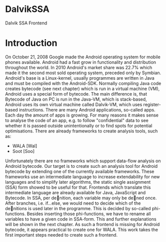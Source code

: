 # DalvikSSA
Dalvik SSA Frontend


# Introduction
On October 21, 2008 Google made the Android operating system for mobile phones
available. Android had a fast grow in functionality and distribution throughout the
world. In 2010 Android's market share was 22.7% which made it the second most sold
operating system, preceded only by Symbian.
Android's base is a Linux-kernel, usually programmes are written in Java and must be
compiled with the Android-SDK. Normally compiling Java code creates bytecode (see
next chapter) which is run in a virtual machine (VM), Android uses a special form of
bytecode. The main difference is, that Bytecode of Java on PC is run in the Java-VM,
which is stack-based, Android uses its own virtual machine called Dalvik-VM, which
uses register-based instructions.
There are many Android applications, so-called apps. Each day the amount of apps is
growing. For many reasons it makes sense to analyse the code of an app, e.g. to follow
"confidential" data to see whether it is passed outside unintentionally or to find spots
for potential optimisations.
There are already frameworks to create analysis tools, such as:
- WALA [Wal]
- Soot [Soo]

Unfortunately there are no frameworks which support data-flow analysis on Android
bytecode. Our target is to create such an analysis tool for Android bytecode by extending
one of the currently available frameworks. These frameworks use an intermediate
language to increase extendability for new languages and to simplify later algorithms,
the static single assignment (SSA) form showed to be useful for that. Frontends which
translate this intermediate language are already available for Java, JavaScript and Bytecode.
In SSA, per denition, each variable may only be dened once. After branches, i.e.
if...else, we would need to decide which of the denitions is used later in the programme.
This is decided by so-called phi-functions. Besides inserting those phi-functions,
we have to rename all variables to have a given code in SSA-form.
This and further explanations will be shown in the next chapter.
As such a frontend is missing for Android bytecode, it appears practical to create one
for WALA. This work takes the first important steps needed to create such a frontend.
